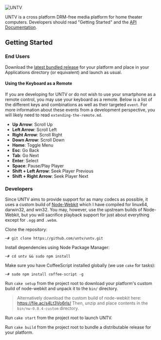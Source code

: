 ![UNTV](https://raw.github.com/untv/untv/master/src/assets/images/untv-logo.png)

UNTV is a cross platform DRM-free media platform for home theater computers. 
Developers should read "Getting Started" and the [API Documentation](http://untvapp.com/api.html).

## Getting Started

### End Users

Download the [latest bundled release](https://github.com/untv/untv/releases) for your platform and place in your Applications directory (or equivalent) and launch as usual. 

#### Using the Keyboard as a Remote

If you are developing for UNTV or do not wish to use your smartphone as a 
remote control, you may use your keyboard as a remote. Below is a list of 
the different keys and combinations as well as their targeted `event`. For 
more information about these events from a development perspective, you will 
likely need to read `extending-the-remote.md`.

* **Up Arrow**: Scroll Up
* **Left Arrow**: Scroll Left
* **Right Arrow**: Scroll Right
* **Down Arrow**: Scroll Down
* **Home**: Toggle Menu
* **Esc**: Go Back
* **Tab**: Go Next
* **Enter**: Select
* **Space**: Pause/Play Player
* **Shift + Left Arrow**: Seek Player Previous
* **Shift + Right Arrow**: Seek Player Next

### Developers

Since UNTV aims to provide support for as many codecs as possible, it uses a custom build of [Node-Webkit](https://github.com/rogerwang/node-webkit) which I have compiled for linux64, darwin32, and win32. You may, however, use the upstream builds of Node-Webkit, but you will sacrifice playback support for just about everything except for `.ogg` and `.webm`. 

Clone the repository:

```
~# git clone https://github.com/untv/untv.git
```

Install dependencies using Node Package Manager:

```
~# cd untv && sudo npm install
```

Make sure you have CoffeeScript installed globally (we use `cake` for tasks):

```
~# sudo npm install coffee-script -g
```

Run `cake setup` from the project root to download your platform's custom build of node-webkit and unpack it to the `bin/` directory.

> Alternatively download the custom build of node-webkit here: 
> https://file.ac/s4Lt3Vo6rls/
> Then, unzip and place contents in the `bin/nw-0.8.4-custom` directory.

Run `cake start` from the project root to launch UNTV.

Run `cake build` from the project root to bundle a distributable release for your platform.
